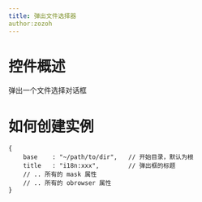 ```yaml
---
title: 弹出文件选择器
author:zozoh
---
```


# 控件概述

弹出一个文件选择对话框

# 如何创建实例

```
{
    base    : "~/path/to/dir",   // 开始目录，默认为根
    title   : "i18n:xxx",        // 弹出框的标题
    // .. 所有的 mask 属性
    // .. 所有的 obrowser 属性
}
```

